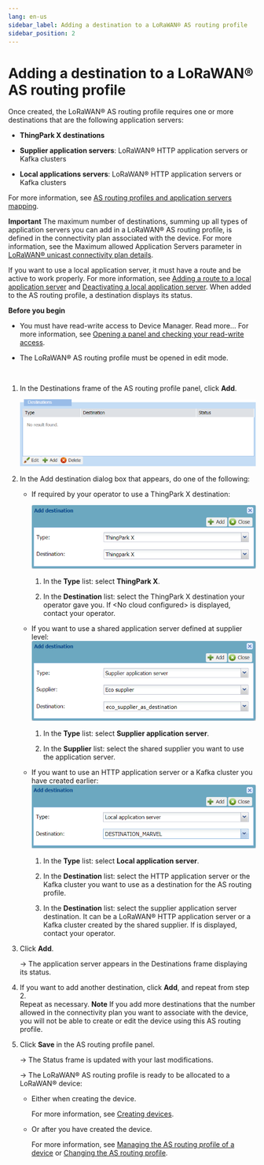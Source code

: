 ```yaml
---
lang: en-us
sidebar_label: Adding a destination to a LoRaWAN® AS routing profile
sidebar_position: 2
---
```


# Adding a destination to a LoRaWAN® AS routing profile

Once created, the LoRaWAN® AS routing profile requires one or more
destinations that are the following application servers:

- **ThingPark X destinations**

- **Supplier application servers**: LoRaWAN® HTTP application servers or
  Kafka clusters

- **Local applications servers**: LoRaWAN® HTTP application servers or
  Kafka clusters

For more information, see [AS routing profiles and application servers
mapping](index#as-routing-profiles-and-application-servers-mapping).

**Important** The maximum number of destinations, summing up all types
of application servers you can add in a LoRaWAN® AS routing profile, is
defined in the connectivity plan associated with the device. For more
information, see the Maximum allowed Application
Servers parameter in [LoRaWAN® unicast connectivity plan
details](../../../../Device%20Manager%20User%20Guide/reference-information.md#lorawan®-unicast-connectivity-plan-details).

If you want to use a local application server, it must have a route and
be active to work properly. For more information, see [Adding a route to
a local application
server](../manage-local-application-servers/add-route-to-local-application-server.md)
and [Deactivating a local application
server](../manage-local-application-servers/deactivate-local-application-server.md).
When added to the AS routing profile, a destination displays its status.

**Before you begin**

- You must have read-write access to Device Manager. Read more\... For
  more information, see [Opening a panel and checking your read-write
  access](../use-interface.md#opening-a-panel-and-checking-your-read-write-access).

- The LoRaWAN® AS routing profile must be opened in edit mode.

 

1.  In the Destinations frame of the AS routing profile panel, click
    **Add**.

    ![](./_images/adding-a-destination-to-a.png)

2.  In the Add destination dialog box that appears, do one of the
    following:

    - If required by your operator to use a ThingPark X destination:

      ![](../_images/adding-a-destination-to-a-1.png)

      1.  In the **Type** list: select **ThingPark X**.

      2.  In the **Destination** list: select the ThingPark X
          destination your operator gave you. If \<No cloud configured\> is
          displayed, contact your operator.

    - If you want to use a shared application server defined at supplier
      level:
      ![](./_images/adding-a-destination-to-a-2.png)
      1.  In the **Type** list: select **Supplier application server**.

      2.  In the **Supplier** list: select the shared supplier you want
          to use the application server.

    - If you want to use an HTTP application server or a Kafka cluster
      you have created earlier:
      ![](../_images/adding-a-destination-to-a-3.png)

      1.  In the **Type** list: select **Local application server**.

      2.  In the **Destination** list: select the HTTP application
          server or the Kafka cluster you want to use as a destination
          for the AS routing profile.

      3.  In the **Destination** list: select the supplier application
          server destination. It can be a LoRaWAN® HTTP application
          server or a Kafka cluster created by the shared supplier. If is displayed,
          contact your operator.

3.  Click **Add**.

    -\> The application server appears in the Destinations frame
    displaying its status.

4.  If you want to add another destination, click **Add**, and repeat
    from step 2.  
    Repeat as necessary. **Note** If you add more destinations that the
    number allowed in the connectivity plan you want to associate with
    the device, you will not be able to create or edit the device using
    this AS routing profile.

5.  Click **Save** in the AS routing profile panel.

    -\> The Status frame is updated with your last modifications.

    -\> The LoRaWAN® AS routing profile is ready to be allocated to a
    LoRaWAN® device:

    - Either when creating the device.

      For more information, see [Creating
      devices](../create-devices/index.md).

    - Or after you have created the device.

      For more information, see [Managing the AS routing profile of a
      device](../manage-device-network/manage-as-routing-profile-device.md)
      or [Changing the AS routing
      profile](../manage-device-network/manage-as-routing-profile-device.md#changing-the-as-routing-profile).
